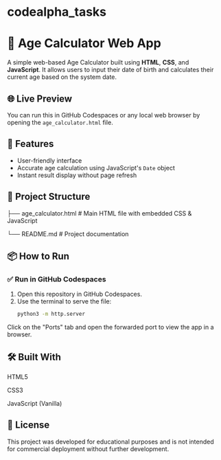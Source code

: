 # codealpha_tasks
# 🎂 Age Calculator Web App

A simple web-based Age Calculator built using **HTML**, **CSS**, and **JavaScript**. It allows users to input their date of birth and calculates their current age based on the system date.

## 🌐 Live Preview
You can run this in GitHub Codespaces or any local web browser by opening the `age_calculator.html` file.

## 🚀 Features
- User-friendly interface
- Accurate age calculation using JavaScript's `Date` object
- Instant result display without page refresh

## 📁 Project Structure

├── age_calculator.html # Main HTML file with embedded CSS & JavaScript

└── README.md # Project documentation


## 📦 How to Run

### ✅ Run in GitHub Codespaces
1. Open this repository in GitHub Codespaces.
2. Use the terminal to serve the file:
   ```bash
   python3 -m http.server

Click on the "Ports" tab and open the forwarded port to view the app in a browser.

## 🛠️ Built With
HTML5

CSS3

JavaScript (Vanilla)

## 📝 License

This project was developed for educational purposes and is not intended for commercial deployment without further development.
